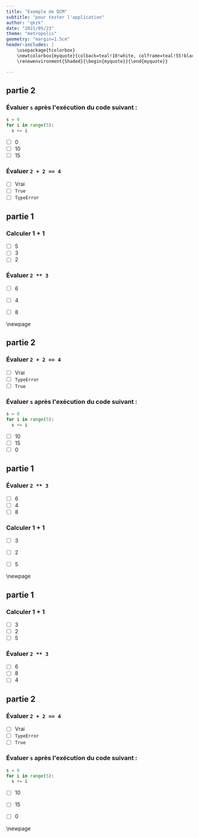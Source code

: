 ```yaml
---
title: "Exemple de QCM"
subtitle: "pour tester l'application"
author: "qkzk"
date: "2021/05/23"
theme: "metropolis"
geometry: "margin=1.5cm"
header-includes: |
    \usepackage{tcolorbox}
    \newtcolorbox{myquote}{colback=teal!10!white, colframe=teal!55!black}
    \renewenvironment{Shaded}{\begin{myquote}}{\end{myquote}}

---
```

## partie 2

### Évaluer `s` après l'exécution du code suivant :


```python
s = 0
for i in range(5):
  s += i
```


- [ ] 0
- [ ] 10
- [ ] 15

### Évaluer `2 + 2 == 4`



- [ ] Vrai
- [ ] `True`
- [ ] `TypeError`

## partie 1

### Calculer $1 +1$



- [ ] 5
- [ ] 3
- [ ] 2

### Évaluer `2 ** 3`



- [ ] 6
- [ ] 4
- [ ] 8



\newpage

## partie 2

### Évaluer `2 + 2 == 4`



- [ ] Vrai
- [ ] `TypeError`
- [ ] `True`

### Évaluer `s` après l'exécution du code suivant :


```python
s = 0
for i in range(5):
  s += i
```


- [ ] 10
- [ ] 15
- [ ] 0

## partie 1

### Évaluer `2 ** 3`



- [ ] 6
- [ ] 4
- [ ] 8

### Calculer $1 +1$



- [ ] 3
- [ ] 2
- [ ] 5



\newpage

## partie 1

### Calculer $1 +1$



- [ ] 3
- [ ] 2
- [ ] 5

### Évaluer `2 ** 3`



- [ ] 6
- [ ] 8
- [ ] 4

## partie 2

### Évaluer `2 + 2 == 4`



- [ ] Vrai
- [ ] `TypeError`
- [ ] `True`

### Évaluer `s` après l'exécution du code suivant :


```python
s = 0
for i in range(5):
  s += i
```


- [ ] 10
- [ ] 15
- [ ] 0



\newpage


